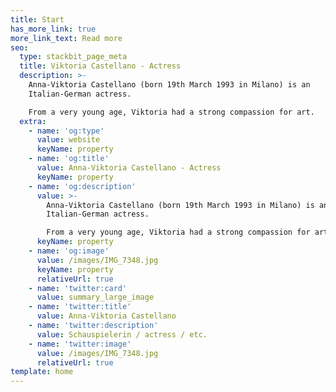 ```yaml
---
title: Start
has_more_link: true
more_link_text: Read more
seo:
  type: stackbit_page_meta
  title: Viktoria Castellano - Actress
  description: >-
    Anna-Viktoria Castellano (born 19th March 1993 in Milano) is an
    Italian-German actress.

    From a very young age, Viktoria had a strong compassion for art.
  extra:
    - name: 'og:type'
      value: website
      keyName: property
    - name: 'og:title'
      value: Anna-Viktoria Castellano - Actress
      keyName: property
    - name: 'og:description'
      value: >-
        Anna-Viktoria Castellano (born 19th March 1993 in Milano) is an
        Italian-German actress.

        From a very young age, Viktoria had a strong compassion for art.
      keyName: property
    - name: 'og:image'
      value: /images/IMG_7348.jpg
      keyName: property
      relativeUrl: true
    - name: 'twitter:card'
      value: summary_large_image
    - name: 'twitter:title'
      value: Anna-Viktoria Castellano
    - name: 'twitter:description'
      value: Schauspielerin / actress / etc.
    - name: 'twitter:image'
      value: /images/IMG_7348.jpg
      relativeUrl: true
template: home
---
```

